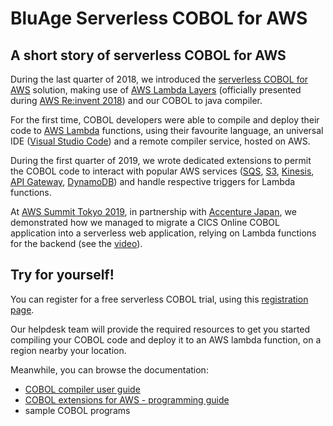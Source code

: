 # BluAge Serverless COBOL for AWS

## A short story of serverless COBOL for AWS

During the last quarter of 2018, we introduced the [serverless COBOL for AWS](https://www.bluage.com/products/serverless-cobol) solution, making use of [AWS Lambda Layers](https://docs.aws.amazon.com/lambda/latest/dg/configuration-layers.html) (officially presented during [AWS Re:invent 2018](https://www.youtube.com/watch?v=femopq3JWJg&feature=youtu.be&t=4621)) and our COBOL to java compiler.

For the first time, COBOL developers were able to compile and deploy their code to [AWS Lambda](https://aws.amazon.com/lambda/?nc2=h_m1) functions, using their favourite language, an universal IDE ([Visual Studio Code](https://code.visualstudio.com/)) and a remote compiler service, hosted on AWS.

During the first quarter of 2019, we wrote dedicated extensions to permit the COBOL code to interact with popular AWS services ([SQS](https://aws.amazon.com/sqs/?nc2=h_m1), [S3](https://aws.amazon.com/s3/?nc2=h_m1), [Kinesis](https://aws.amazon.com/kinesis/?nc2=h_m1), [API Gateway](https://aws.amazon.com/api-gateway/?nc2=h_m1), [DynamoDB](https://aws.amazon.com/dynamodb/?nc2=h_m1)) and handle respective triggers for Lambda functions.

At [AWS Summit Tokyo 2019](https://aws.amazon.com/jp/summits/tokyo-2019/), in partnership with [Accenture Japan](https://www.accenture.com/jp-ja), we demonstrated how we managed to migrate a CICS Online COBOL application into a serverless web application, relying on Lambda functions for the backend (see the [video](https://youtu.be/jhB39NlgGl4?t=2806)). 

## Try for yourself!

You can register for a free serverless COBOL trial, using this [registration page](https://www.bluage.com/contact/contact-serverless-cobol).

Our helpdesk team will provide the required resources to get you started compiling your COBOL code and deploy it to an AWS lambda function, on a region nearby your location.

Meanwhile, you can browse the documentation:
- [COBOL compiler user guide](./VSCodeCompilerForCOBOL-UserGuide.md)
- [COBOL extensions for AWS - programming guide](./ServerlessCobolAWSExtensions.md)
- sample COBOL programs 




